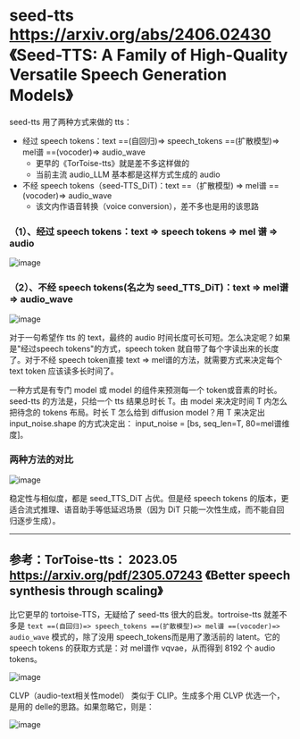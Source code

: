# seed-tts https://arxiv.org/abs/2406.02430 《Seed-TTS: A Family of High-Quality Versatile Speech Generation Models》

seed-tts 用了两种方式来做的 tts：
- 经过 speech tokens：text ==(自回归)=> speech_tokens ==(扩散模型)=> mel谱 ==(vocoder)=> audio_wave
  - 更早的《TorToise-tts》就是差不多这样做的
  - 当前主流 audio_LLM 基本都是这样方式生成的 audio
- 不经 speech tokens（seed-TTS_DiT)：text ==（扩散模型) => mel谱 ==(vocoder)=> audio_wave
  - 该文内作语音转换（voice conversion），差不多也是用的该思路

### （1）、经过 speech tokens：text => speech tokens => mel 谱 => audio

![image](https://github.com/user-attachments/assets/361e6275-85b1-4953-be0b-98222c677414)

### （2）、不经 speech tokens(名之为 seed_TTS_DiT)：text => mel谱 => audio_wave

![image](https://github.com/user-attachments/assets/cf39c671-dfb3-41c5-80d4-9e7f021239d3)

对于一句希望作 tts 的 text，最终的 audio 时间长度可长可短。怎么决定呢？如果是"经过speech tokens"的方式，speech token 就自带了每个字读出来的长度了。对于不经 speech token直接 text => mel谱的方法，就需要方式来决定每个text token 应该读多长时间了。

一种方式是有专门 model 或 model 的组件来预测每一个 token或音素的时长。 seed-tts 的方法是，只给一个 tts 结果总时长 T。由 model 来决定时间 T 内怎么把待念的 tokens 布局。时长 T 怎么给到 diffusion model？用 T 来决定出 input_noise.shape 的方式决定出： input_noise = [bs, seq_len=T, 80=mel谱维度]。

### 两种方法的对比

![image](https://github.com/user-attachments/assets/bfd1549d-29b1-4b9b-8fdd-c1d204183726)

稳定性与相似度，都是 seed_TTS_DiT 占优。但是经 speech tokens 的版本，更适合流式推理、语音助手等低延迟场景（因为 DiT 只能一次性生成，而不能自回归逐步生成）。

---

## 参考：TorToise-tts： 2023.05 https://arxiv.org/pdf/2305.07243 《Better speech synthesis through scaling》

比它更早的 tortoise-TTS，无疑给了 seed-tts 很大的启发。tortroise-tts 就差不多是 `text ==(自回归)=> speech_tokens ==(扩散模型)=> mel谱 ==(vocoder)=> audio_wave` 模式的，除了没用 speech_tokens而是用了激活前的 latent。它的 speech tokens 的获取方式是：对 mel谱作 vqvae，从而得到 8192 个 audio tokens。

![image](https://github.com/user-attachments/assets/84d9e5df-da58-4caa-935e-f9eae642fe39)

CLVP（audio-text相关性model） 类似于 CLIP。生成多个用 CLVP 优选一个，是用的 delle的思路。如果忽略它，则是：

![image](https://github.com/user-attachments/assets/ad08995d-acd5-4487-ab10-f9355d17a31d)
